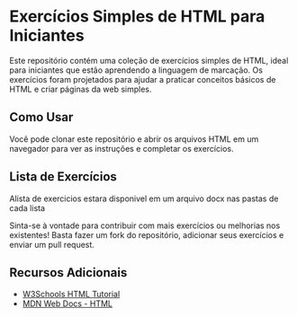 # Exercícios Simples de HTML para Iniciantes

Este repositório contém uma coleção de exercícios simples de HTML, ideal para iniciantes que estão aprendendo a linguagem de marcação. Os exercícios foram projetados para ajudar a praticar conceitos básicos de HTML e criar páginas da web simples.

## Como Usar

Você pode clonar este repositório e abrir os arquivos HTML em um navegador para ver as instruções e completar os exercícios.

## Lista de Exercícios

Alista de exercicios estara disponivel em um arquivo docx nas pastas de cada lista

Sinta-se à vontade para contribuir com mais exercícios ou melhorias nos existentes! Basta fazer um fork do repositório, adicionar seus exercícios e enviar um pull request.

## Recursos Adicionais

- [W3Schools HTML Tutorial](https://www.w3schools.com/html/default.asp)
- [MDN Web Docs - HTML](https://developer.mozilla.org/en-US/docs/Web/HTML)
